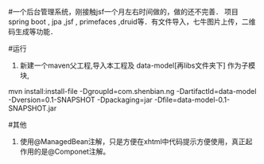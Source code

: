 #一个后台管理系统，刚接触jsf一个月左右时间做的，做的还不完善．
项目spring boot ,  jpa ,jsf , primefaces ,druid等．有文件导入，七牛图片上传，二维码生成等功能．

#运行
1.  新建一个maven父工程,导入本工程及 data-model[再libs文件夹下] 作为子模块,

>
  mvn install:install-file
  -DgroupId=com.shenbian.ng
  -DartifactId=data-model
  -Dversion=0.1-SNAPSHOT
  -Dpackaging=jar
  -Dfile=data-model-0.1-SNAPSHOT.jar


#其他
1.  使用@ManagedBean注解，只是方便在xhtml中代码提示方便使用，真正起作用的是@Componet注解。
